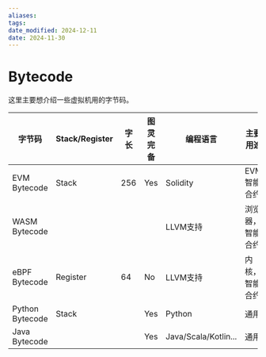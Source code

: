 ```yaml
---
aliases: 
tags: 
date_modified: 2024-12-11
date: 2024-11-30
---
```


# Bytecode

这里主要想介绍一些虚拟机用的字节码。

| 字节码          | Stack/Register | 字长 | 图灵完备 | 编程语言             | 主要用途         |
| --------------- | -------------- | ---- | -------- | -------------------- | ---------------- |
| EVM Bytecode    | Stack          | 256  | Yes      | Solidity             | EVM智能合约      |
| WASM Bytecode   |                |      |          | LLVM支持             | 浏览器，智能合约 |
| eBPF Bytecode   | Register       | 64   | No       | LLVM支持             | 内核，智能合约   |
| Python Bytecode | Stack          |      | Yes      | Python               | 通用             |
| Java Bytecode   |                |      | Yes      | Java/Scala/Kotlin... | 通用             |
